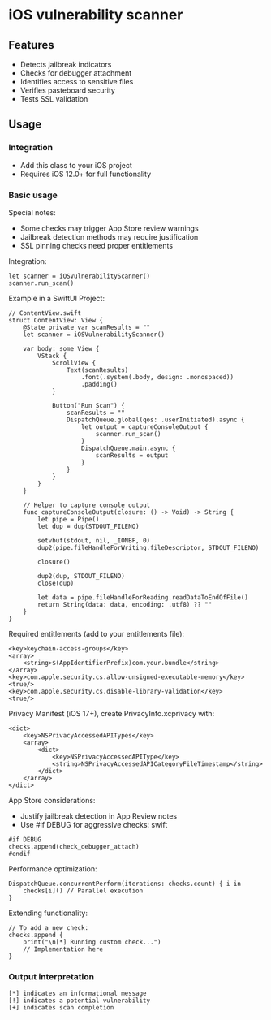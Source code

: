 # iOS vulnerability scanner

## Features

* Detects jailbreak indicators
* Checks for debugger attachment
* Identifies access to sensitive files
* Verifies pasteboard security
* Tests SSL validation

## Usage

### Integration

* Add this class to your iOS project
* Requires iOS 12.0+ for full functionality

### Basic usage

Special notes:

* Some checks may trigger App Store review warnings
* Jailbreak detection methods may require justification
* SSL pinning checks need proper entitlements

Integration:

```
let scanner = iOSVulnerabilityScanner()
scanner.run_scan()
```

Example in a SwiftUI Project:

```
// ContentView.swift
struct ContentView: View {
    @State private var scanResults = ""
    let scanner = iOSVulnerabilityScanner()
    
    var body: some View {
        VStack {
            ScrollView {
                Text(scanResults)
                    .font(.system(.body, design: .monospaced))
                    .padding()
            }
            
            Button("Run Scan") {
                scanResults = ""
                DispatchQueue.global(qos: .userInitiated).async {
                    let output = captureConsoleOutput {
                        scanner.run_scan()
                    }
                    DispatchQueue.main.async {
                        scanResults = output
                    }
                }
            }
        }
    }
    
    // Helper to capture console output
    func captureConsoleOutput(closure: () -> Void) -> String {
        let pipe = Pipe()
        let dup = dup(STDOUT_FILENO)
        
        setvbuf(stdout, nil, _IONBF, 0)
        dup2(pipe.fileHandleForWriting.fileDescriptor, STDOUT_FILENO)
        
        closure()
        
        dup2(dup, STDOUT_FILENO)
        close(dup)
        
        let data = pipe.fileHandleForReading.readDataToEndOfFile()
        return String(data: data, encoding: .utf8) ?? ""
    }
}
```

Required entitlements (add to your entitlements file):

```
<key>keychain-access-groups</key>
<array>
    <string>$(AppIdentifierPrefix)com.your.bundle</string>
</array>
<key>com.apple.security.cs.allow-unsigned-executable-memory</key>
<true/>
<key>com.apple.security.cs.disable-library-validation</key>
<true/>
```

Privacy Manifest (iOS 17+), create PrivacyInfo.xcprivacy with:

```
<dict>
    <key>NSPrivacyAccessedAPITypes</key>
    <array>
        <dict>
            <key>NSPrivacyAccessedAPIType</key>
            <string>NSPrivacyAccessedAPICategoryFileTimestamp</string>
        </dict>
    </array>
</dict>
```

App Store considerations:

* Justify jailbreak detection in App Review notes
* Use #if DEBUG for aggressive checks:
    swift

```
#if DEBUG
checks.append(check_debugger_attach)
#endif
```
Performance optimization:

```
DispatchQueue.concurrentPerform(iterations: checks.count) { i in
    checks[i]() // Parallel execution
}
```

Extending functionality:

```
// To add a new check:
checks.append {
    print("\n[*] Running custom check...")
    // Implementation here
}
```

### Output interpretation

```
[*] indicates an informational message
[!] indicates a potential vulnerability
[+] indicates scan completion
```

